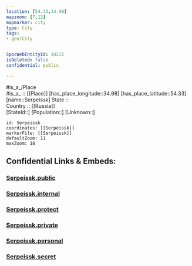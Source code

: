 ```yaml
---
location: [54.33,34.98] 
mapzoom: [7,12] 
mapmarker: city 
type: City
tags:
- geo/City


SpocWebEntityId: 34215
isDeleted: false
confidential: public

---
```

#is_a_/Place  
#is_a_ :: [[Place]] 
[has_place_longitude::34.98] 
[has_place_latitude::54.33] 
[name::Serpeissk] 
State ::  
Country :: [[Russia]]  
[StateId::] 
[Population::] 
[Unknown::] 


```leaflet
id: Serpeissk
coordinates: [[Serpeissk]] 
markerFile: [[Serpeissk]] 
defaultZoom: 11 
maxZoom: 18
```


## Confidential Links & Embeds: 

### [Serpeissk.public](/_public/\Earth\Continent\Europe\Europe~East\Russia\Russia~Central\Kaluga_Oblast\CitySerpeissk.public.md) 

### [Serpeissk.internal](/_internal/\Earth\Continent\Europe\Europe~East\Russia\Russia~Central\Kaluga_Oblast\CitySerpeissk.internal.md) 

### [Serpeissk.protect](/_protect/\Earth\Continent\Europe\Europe~East\Russia\Russia~Central\Kaluga_Oblast\CitySerpeissk.protect.md) 

### [Serpeissk.private](/_private/\Earth\Continent\Europe\Europe~East\Russia\Russia~Central\Kaluga_Oblast\CitySerpeissk.private.md) 

### [Serpeissk.personal](/_personal/\Earth\Continent\Europe\Europe~East\Russia\Russia~Central\Kaluga_Oblast\CitySerpeissk.personal.md) 

### [Serpeissk.secret](/_secret/\Earth\Continent\Europe\Europe~East\Russia\Russia~Central\Kaluga_Oblast\CitySerpeissk.secret.md)

